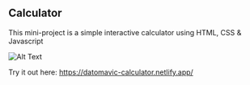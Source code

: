 Calculator
-----
This mini-project is a simple interactive calculator using HTML, CSS & Javascript

![Alt Text](https://i.imgur.com/p8m5l5x.gif)

Try it out here: https://datomavic-calculator.netlify.app/
